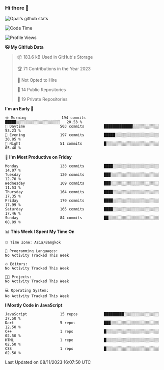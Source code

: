 ### Hi there 👋

![Opal's github stats](https://github-readme-stats.vercel.app/api?username=coolkidneversleep&count_private=true&show_icons=true&theme=radical)


<!--START_SECTION:waka-->
![Code Time](http://img.shields.io/badge/Code%20Time-64%20hrs%2038%20mins-blue)

![Profile Views](http://img.shields.io/badge/Profile%20Views-0-blue)

**🐱 My GitHub Data** 

> 📦 183.6 kB Used in GitHub's Storage 
 > 
> 🏆 71 Contributions in the Year 2023
 > 
> 🚫 Not Opted to Hire
 > 
> 📜 14 Public Repositories 
 > 
> 🔑 19 Private Repositories 
 > 
**I'm an Early 🐤** 

```text
🌞 Morning                194 commits         █████░░░░░░░░░░░░░░░░░░░░   20.53 % 
🌆 Daytime                503 commits         █████████████░░░░░░░░░░░░   53.23 % 
🌃 Evening                197 commits         █████░░░░░░░░░░░░░░░░░░░░   20.85 % 
🌙 Night                  51 commits          █░░░░░░░░░░░░░░░░░░░░░░░░   05.40 % 
```
📅 **I'm Most Productive on Friday** 

```text
Monday                   133 commits         ████░░░░░░░░░░░░░░░░░░░░░   14.07 % 
Tuesday                  120 commits         ███░░░░░░░░░░░░░░░░░░░░░░   12.70 % 
Wednesday                109 commits         ███░░░░░░░░░░░░░░░░░░░░░░   11.53 % 
Thursday                 164 commits         ████░░░░░░░░░░░░░░░░░░░░░   17.35 % 
Friday                   170 commits         ████░░░░░░░░░░░░░░░░░░░░░   17.99 % 
Saturday                 165 commits         ████░░░░░░░░░░░░░░░░░░░░░   17.46 % 
Sunday                   84 commits          ██░░░░░░░░░░░░░░░░░░░░░░░   08.89 % 
```


📊 **This Week I Spent My Time On** 

```text
🕑︎ Time Zone: Asia/Bangkok

💬 Programming Languages: 
No Activity Tracked This Week

🔥 Editors: 
No Activity Tracked This Week

🐱‍💻 Projects: 
No Activity Tracked This Week

💻 Operating System: 
No Activity Tracked This Week
```

**I Mostly Code in JavaScript** 

```text
JavaScript               15 repos            █████████░░░░░░░░░░░░░░░░   37.50 % 
Dart                     5 repos             ███░░░░░░░░░░░░░░░░░░░░░░   12.50 % 
C++                      1 repo              █░░░░░░░░░░░░░░░░░░░░░░░░   02.50 % 
HTML                     1 repo              █░░░░░░░░░░░░░░░░░░░░░░░░   02.50 % 
CSS                      1 repo              █░░░░░░░░░░░░░░░░░░░░░░░░   02.50 % 
```




 Last Updated on 08/11/2023 16:07:50 UTC
<!--END_SECTION:waka-->
